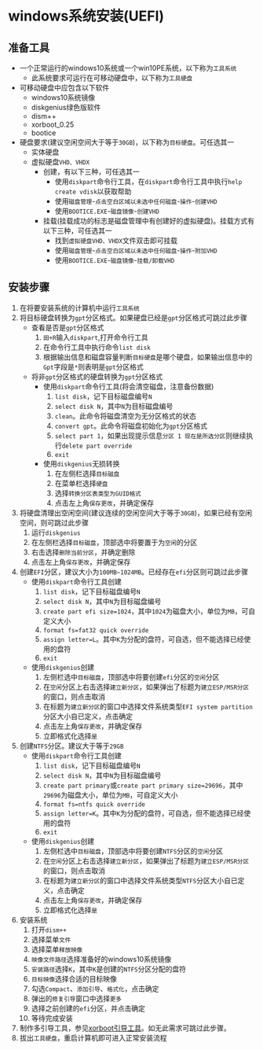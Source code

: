 # windows系统安装(UEFI) 

## 准备工具 
* 一个正常运行的windows10系统或一个win10PE系统，以下称为`工具系统`
    * 此系统要求可运行在可移动硬盘中，以下称为`工具硬盘`
* 可移动硬盘中应包含以下软件 
    * windows10系统镜像
    * diskgenius绿色版软件 
    * dism++
    * xorboot_0.25
    * bootice
* 硬盘要求(建议空闲空间大于等于`30GB`)，以下称为`目标硬盘`。可任选其一
    * 实体硬盘
    * 虚拟硬盘`VHD、VHDX`
        * 创建，有以下三种，可任选其一
            * 使用`diskpart`命令行工具，在`diskpart`命令行工具中执行`help create vdisk`以获取帮助
            * 使用`磁盘管理`-`点击空白区域以未选中任何磁盘`-`操作`-`创建VHD`
            * 使用`BOOTICE.EXE`-`磁盘镜像`-`创建VHD`
        * 挂载(挂载成功的标志是磁盘管理中有创建好的虚拟硬盘)。挂载方式有以下三种，可任选其一
            * 找到`虚拟硬盘VHD、VHDX`文件双击即可挂载
            * 使用`磁盘管理`-`点击空白区域以未选中任何磁盘`-`操作`-`附加VHD`
            * 使用`BOOTICE.EXE`-`磁盘镜像`-`挂载/卸载VHD`

## 安装步骤
1. 在将要安装系统的计算机中运行`工具系统`
1. 将目标硬盘转换为`gpt`分区格式。如果硬盘已经是`gpt`分区格式可跳过此步骤
    * 查看是否是`gpt`分区格式
        1. `田+R`输入`diskpart`,打开命令行工具
        1. 在命令行工具中执行命令`list disk`
        1. 根据输出信息和磁盘容量判断`目标硬盘`是哪个硬盘，如果输出信息中的`Gpt`字段是`*`则表明是`gpt`分区格式
    * 将非`gpt`分区格式的硬盘转换为`gpt`分区格式
        * 使用`diskpart`命令行工具(将会清空磁盘，注意备份数据)
            1. `list disk`，记下目标磁盘编号`N`
            1. `select disk N`，其中`N`为目标磁盘编号
            1. `clean`。此命令将磁盘清空为无分区格式的状态
            1. `convert gpt`。此命令将磁盘初始化为`gpt`分区格式
            1. `select part 1`，如果出现提示信息`分区 1 现在是所选分区`则继续执行`delete part override`
            1. `exit`
        * 使用`diskgenius`无损转换
            1. 在左侧栏选择`目标磁盘`
            1. 在菜单栏选择`硬盘`
            1. 选择`转换分区表类型为GUID格式`
            1. 点击左上角`保存更改`，并确定保存
1. 将硬盘清理出空闲空间(建议连续的空闲空间大于等于`30GB`)，如果已经有空闲空间，则可跳过此步骤
    1. 运行`diskgenius`
    1. 在左侧栏选择`目标磁盘`，顶部选中将要置于为`空闲`的分区
    1. 右击选择`删除当前分区`，并确定删除
    1. 点击左上角`保存更改`，并确定保存
1. 创建`EFI`分区，建议大小为`100MB~1024MB`。已经存在`efi`分区则可跳过此步骤
    * 使用`diskpart`命令行工具创建
        1. `list disk`，记下目标磁盘编号`N`
        1. `select disk N`，其中`N`为目标磁盘编号
        1. `create part efi size=1024`，其中`1024`为磁盘大小，单位为`MB`，可自定义大小
        1. `format fs=fat32 quick override`
        1. `assign letter=L`。其中`K`为分配的盘符，可自选，但不能选择已经使用的盘符
        1. `exit`
    * 使用`diskgenius`创建
        1. 左侧栏选中`目标磁盘`，顶部选中将要创建`efi`分区的`空闲`分区
        1. 在`空闲`分区上右击选择`建立新分区`，如果弹出了标题为`建立ESP/MSR分区`的窗口，则点击取消
        1. 在标题为`建立新分区`的窗口中选择文件系统类型`EFI system partition`分区大小自已定义，点击确定
        1. 点击左上角`保存更改`，并确定保存
        1. 立即格式化选择`是`
1. 创建`NTFS`分区。建议大于等于`29GB`
    * 使用`diskpart`命令行工具创建
        1. `list disk`，记下目标磁盘编号`N`
        1. `select disk N`，其中`N`为目标磁盘编号
        1. `create part primary`或`create part primary size=29696`，其中`29696`为磁盘大小，单位为`MB`，可自定义大小
        1. `format fs=ntfs quick override`
        1. `assign letter=K`。其中`K`为分配的盘符，可自选，但不能选择已经使用的盘符
        1. `exit`
    * 使用`diskgenius`创建
        1. 左侧栏选中`目标磁盘`，顶部选中将要创建`NTFS`分区的`空闲`分区
        1. 在`空闲`分区上右击选择`建立新分区`，如果弹出了标题为`建立ESP/MSR分区`的窗口，则点击取消
        1. 在标题为`建立新分区`的窗口中选择文件系统类型`NTFS`分区大小自已定义，点击确定
        1. 点击左上角`保存更改`，并确定保存
        1. 立即格式化选择`是`
1. 安装系统
    1. 打开`dism++`
    1. 选择菜单`文件`
    1. 选择菜单`释放映像`
    1. `映像文件路径`选择准备好的windows10系统镜像
    1. `安装路径`选择`K`，其中`K`是创建的`NTFS`分区分配的盘符 
    1. `目标映像`选择合适的目标映像
    1. 勾选`Compact`、`添加引导`、`格式化`，点击确定
    1. 弹出的`修复引导`窗口中选择`更多`
    1. 选择之前创建的`efi`分区，并点击确定
    1. 等待完成安装
1. 制作多引导工具，参见[xorboot引导工具](./xorboot)。如无此需求可跳过此步骤。
1. 拔出`工具硬盘`，重启计算机即可进入正常安装流程
